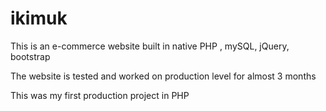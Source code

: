 ikimuk
======

This is an e-commerce website built in native PHP , mySQL, jQuery, bootstrap

The website is tested and worked on production level for almost 3 months

This was my first production project in PHP
